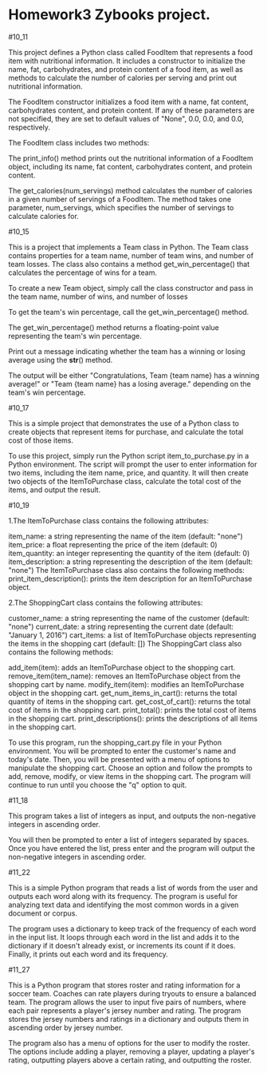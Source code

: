 # Homework3 Zybooks project.

#10_11

This project defines a Python class called FoodItem that represents a food 
item with nutritional information. It includes a constructor to initialize the name, fat,
carbohydrates, and protein content of a food item, as well as methods to calculate the number of calories 
per serving and print out nutritional information.

The FoodItem constructor initializes a food item with a name, fat content, carbohydrates content, and protein content. 
If any of these parameters are not specified, they are set to default values of "None", 0.0, 0.0, and 0.0, respectively.

The FoodItem class includes two methods:

The print_info() method prints out the nutritional information of a FoodItem object,
including its name, fat content, carbohydrates content, and protein content.

The get_calories(num_servings) method calculates the number of calories in a given number of servings of a FoodItem.
The method takes one parameter, num_servings, which specifies the number of servings to calculate calories for.

#10_15

This is a project that implements a Team class in Python. 
The Team class contains properties for a team name, number of team wins, and number of team losses. 
The class also contains a method get_win_percentage() that calculates the percentage of wins for a team.

To create a new Team object, simply call the class constructor 
and pass in the team name, number of wins, and number of losses

To get the team's win percentage, call the get_win_percentage() method.

The get_win_percentage() method returns a floating-point value representing the team's win percentage.

Print out a message indicating whether the team has a winning or losing average using the __str__() method.

The output will be either "Congratulations, Team {team name} has a winning average!" 
or "Team {team name} has a losing average." depending on the team's win percentage.

#10_17

This is a simple project that demonstrates the use of a Python class 
to create objects that represent items for purchase, and calculate the total cost of those items.

To use this project, simply run the Python script item_to_purchase.py in a Python environment. 
The script will prompt the user to enter information for two items, including the item name, price, and quantity.
It will then create two objects of the ItemToPurchase class, calculate the total cost of the items, and output the result.

#10_19

1.The ItemToPurchase class contains the following attributes:

item_name: a string representing the name of the item (default: "none")
item_price: a float representing the price of the item (default: 0)
item_quantity: an integer representing the quantity of the item (default: 0)
item_description: a string representing the description of the item (default: "none")
The ItemToPurchase class also contains the following methods:
print_item_description(): prints the item description for an ItemToPurchase object.

2.The ShoppingCart class contains the following attributes:

customer_name: a string representing the name of the customer (default: "none")
current_date: a string representing the current date (default: "January 1, 2016")
cart_items: a list of ItemToPurchase objects representing the items in the shopping cart (default: [])
The ShoppingCart class also contains the following methods:

add_item(item): adds an ItemToPurchase object to the shopping cart.
remove_item(item_name): removes an ItemToPurchase object from the shopping cart by name.
modify_item(item): modifies an ItemToPurchase object in the shopping cart.
get_num_items_in_cart(): returns the total quantity of items in the shopping cart.
get_cost_of_cart(): returns the total cost of items in the shopping cart.
print_total(): prints the total cost of items in the shopping cart.
print_descriptions(): prints the descriptions of all items in the shopping cart.

To use this program, run the shopping_cart.py file in your Python environment. 
You will be prompted to enter the customer's name and today's date. 
Then, you will be presented with a menu of options to manipulate the shopping cart.
Choose an option and follow the prompts to add, remove, modify, or view items in the shopping cart.
The program will continue to run until you choose the "q" option to quit.

#11_18

This program takes a list of integers as input, and outputs 
the non-negative integers in ascending order.

You will then be prompted to enter a list of integers separated by spaces.
Once you have entered the list, press enter and 
the program will output the non-negative integers in ascending order.

#11_22

This is a simple Python program that reads a list of words from the user and outputs each word along with its frequency. 
The program is useful for analyzing text data and identifying the most common words in a given document or corpus.

The program uses a dictionary to keep track of the frequency of each word in the input list. 
It loops through each word in the list and adds it to the dictionary if it doesn't already exist, 
or increments its count if it does. Finally, it prints out each word and its frequency.

#11_27

This is a Python program that stores roster and rating information for a soccer team. 
Coaches can rate players during tryouts to ensure a balanced team. 
The program allows the user to input five pairs of numbers, where each pair represents a player's jersey number and rating. 
The program stores the jersey numbers and ratings in a dictionary and outputs them in ascending order by jersey number.

The program also has a menu of options for the user to modify the roster.
The options include adding a player, removing a player, updating a player's rating,
outputting players above a certain rating, and outputting the roster.



